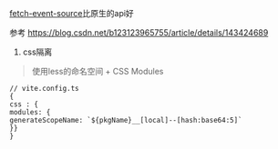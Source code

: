 
[fetch-event-source](https://www.npmjs.com/package/@microsoft/fetch-event-source)比原生的api好

参考 https://blog.csdn.net/b123123965755/article/details/143424689

1. css隔离
> 使用less的命名空间 + CSS Modules
```
// vite.config.ts
{
css : {
modules: {
generateScopeName: `${pkgName}__[local]--[hash:base64:5]`
}}
}
```
